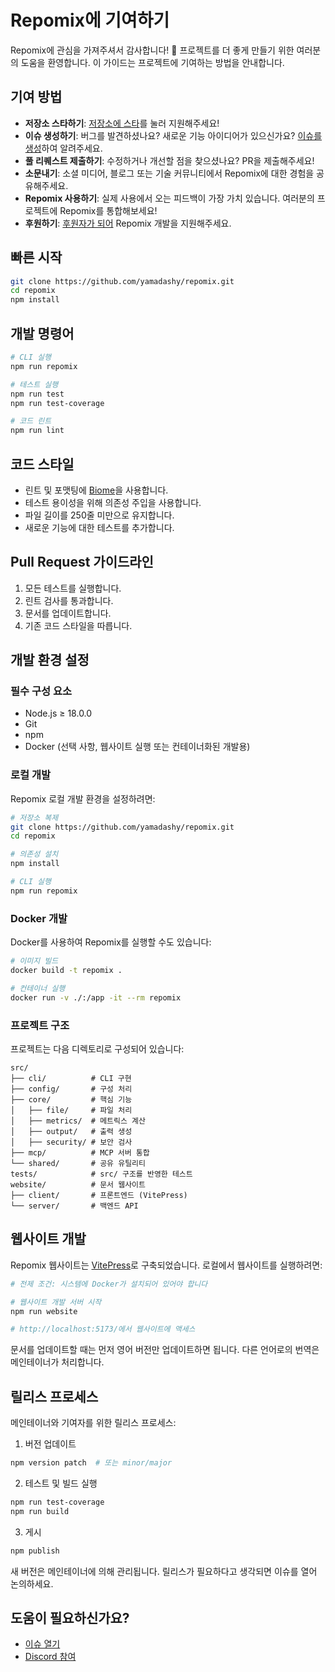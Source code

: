 # Repomix에 기여하기

Repomix에 관심을 가져주셔서 감사합니다! 🚀 프로젝트를 더 좋게 만들기 위한 여러분의 도움을 환영합니다. 이 가이드는 프로젝트에 기여하는 방법을 안내합니다.

## 기여 방법

- **저장소 스타하기**: [저장소에 스타](https://github.com/yamadashy/repomix)를 눌러 지원해주세요!
- **이슈 생성하기**: 버그를 발견하셨나요? 새로운 기능 아이디어가 있으신가요? [이슈를 생성](https://github.com/yamadashy/repomix/issues)하여 알려주세요.
- **풀 리퀘스트 제출하기**: 수정하거나 개선할 점을 찾으셨나요? PR을 제출해주세요!
- **소문내기**: 소셜 미디어, 블로그 또는 기술 커뮤니티에서 Repomix에 대한 경험을 공유해주세요.
- **Repomix 사용하기**: 실제 사용에서 오는 피드백이 가장 가치 있습니다. 여러분의 프로젝트에 Repomix를 통합해보세요!
- **후원하기**: [후원자가 되어](https://github.com/sponsors/yamadashy) Repomix 개발을 지원해주세요.

## 빠른 시작

```bash
git clone https://github.com/yamadashy/repomix.git
cd repomix
npm install
```

## 개발 명령어

```bash
# CLI 실행
npm run repomix

# 테스트 실행
npm run test
npm run test-coverage

# 코드 린트
npm run lint
```

## 코드 스타일

- 린트 및 포맷팅에 [Biome](https://biomejs.dev/)을 사용합니다.
- 테스트 용이성을 위해 의존성 주입을 사용합니다.
- 파일 길이를 250줄 미만으로 유지합니다.
- 새로운 기능에 대한 테스트를 추가합니다.

## Pull Request 가이드라인

1. 모든 테스트를 실행합니다.
2. 린트 검사를 통과합니다.
3. 문서를 업데이트합니다.
4. 기존 코드 스타일을 따릅니다.

## 개발 환경 설정

### 필수 구성 요소

- Node.js ≥ 18.0.0
- Git
- npm
- Docker (선택 사항, 웹사이트 실행 또는 컨테이너화된 개발용)

### 로컬 개발

Repomix 로컬 개발 환경을 설정하려면:

```bash
# 저장소 복제
git clone https://github.com/yamadashy/repomix.git
cd repomix

# 의존성 설치
npm install

# CLI 실행
npm run repomix
```

### Docker 개발

Docker를 사용하여 Repomix를 실행할 수도 있습니다:

```bash
# 이미지 빌드
docker build -t repomix .

# 컨테이너 실행
docker run -v ./:/app -it --rm repomix
```

### 프로젝트 구조

프로젝트는 다음 디렉토리로 구성되어 있습니다:

```
src/
├── cli/          # CLI 구현
├── config/       # 구성 처리
├── core/         # 핵심 기능
│   ├── file/     # 파일 처리
│   ├── metrics/  # 메트릭스 계산
│   ├── output/   # 출력 생성
│   ├── security/ # 보안 검사
├── mcp/          # MCP 서버 통합
└── shared/       # 공유 유틸리티
tests/            # src/ 구조를 반영한 테스트
website/          # 문서 웹사이트
├── client/       # 프론트엔드 (VitePress)
└── server/       # 백엔드 API
```

## 웹사이트 개발

Repomix 웹사이트는 [VitePress](https://vitepress.dev/)로 구축되었습니다. 로컬에서 웹사이트를 실행하려면:

```bash
# 전제 조건: 시스템에 Docker가 설치되어 있어야 합니다

# 웹사이트 개발 서버 시작
npm run website

# http://localhost:5173/에서 웹사이트에 액세스
```

문서를 업데이트할 때는 먼저 영어 버전만 업데이트하면 됩니다. 다른 언어로의 번역은 메인테이너가 처리합니다.

## 릴리스 프로세스

메인테이너와 기여자를 위한 릴리스 프로세스:

1. 버전 업데이트
```bash
npm version patch  # 또는 minor/major
```

2. 테스트 및 빌드 실행
```bash
npm run test-coverage
npm run build
```

3. 게시
```bash
npm publish
```

새 버전은 메인테이너에 의해 관리됩니다. 릴리스가 필요하다고 생각되면 이슈를 열어 논의하세요.

## 도움이 필요하신가요?

- [이슈 열기](https://github.com/yamadashy/repomix/issues)
- [Discord 참여](https://discord.gg/wNYzTwZFku)
